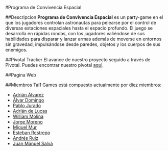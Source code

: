 #Programa de Convivencia Espacial

##Descripcion
**Programa de Convivencia Espacial** es un party-game en el que los jugadores controlan astronautas para pelearse por el control de diversas estaciones espaciales hasta el espacio profundo. El juego se desarrolla en rápidas rondas, con los jugadores valiéndose de sus habilidades para disparar y lanzar armas además de moverse en entornos sin gravedad, impulsándose desde paredes, objetos y los cuerpos de sus enemigos.


##Pivotal Tracker
El avance de nuestro proyecto seguido a través de Pivotal.
Puedes encontrar nuestro pivotal [aqui](https://www.pivotaltracker.com/projects/2431723).

##Pagina Web

##Miembros
Tai1 Games está compuesto actualmente por diez miembros:
* [Adrián Álvarez](https://www.github.com/AdriAlvarez00)
* [Álvar Domingo](https://www.github.com/Auraum)
* [Pablo Jurado](https://www.github.com/Pj6595)
* [Adrián de Lucas](https://www.github.com/Adrian-de-Lucas-Gomez)
* [William Molina](https://www.github.com/Will7461)
* [Jorge Moreno](https://www.github.com/jorgmo02)
* [Miguel Mur](https://www.github.com/mmur07)
* [Esteban Restrepo](https://www.github.com/estebenr)
* [Andrés Ruiz](https://www.github.com/AndresRuizB)
* [Juan Manuel Salvá](https://www.github.com/JuanmaSalva)